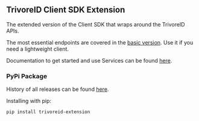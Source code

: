 ## TrivoreID Client SDK Extension

The extended version of the Client SDK that wraps around the TrivoreID APIs.

The most essential endpoints are covered in the [basic version](https://gitlab.com/trivore_public/trivoreid-client-sdk-python). Use it
if you need a lightweight client.

Documentation to get started and use Services can be found [here](https://trivore.atlassian.net/wiki/spaces/TISpubdoc/pages/20515307/Client+SDK+for+Python).

### PyPi Package

History of all releases can be found [here](https://pypi.org/project/trivoreid-extended/).

Installing with pip:

```
pip install trivoreid-extension
```
